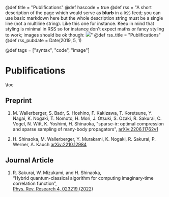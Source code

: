 @def title = "Publifications"
@def hascode = true
@def rss = "A short description of the page which would serve as **blurb** in a `RSS` feed; you can use basic markdown here but the whole description string must be a single line (not a multiline string). Like this one for instance. Keep in mind that styling is minimal in RSS so for instance don't expect maths or fancy styling to work; images should be ok though: ![](https://upload.wikimedia.org/wikipedia/en/b/b0/Rick_and_Morty_characters.jpg)"
@def rss_title = "Publifications"
@def rss_pubdate = Date(2019, 5, 1)

@def tags = ["syntax", "code", "image"]

# Publifications

\toc

## Preprint
1. M. Wallerberger, S. Badr, S. Hoshino, F. Kakizawa, T. Koretsune, Y. Nagai, K. Nogaki, T. Nomoto, H. Mori, J. Otsuki, S. Ozaki, R. Sakurai, C. Vogel, N. Witt, K. Yoshimi, H. Shinaoka, 
"sparse-ir: optimal compression and sparse sampling of many-body propagators",
[arXiv:2206.11762v1](https://arxiv.org/pdf/2206.11762.pdf)

2. H. Shinaoka, M. Wallerberger, Y. Murakami, K. Nogaki, R. Sakurai, P. Werner, A. Kauch
[arXiv:2210.12984](https://arxiv.org/abs/2210.12984)


## Journal Article
1. R. Sakurai, W. Mizukami, and H. Shinaoka,  
“Hybrid quantum-classical algorithm for computing imaginary-time correlation function”,  
[Phys. Rev. Research 4, 023219 (2022)](https://doi.org/10.1103/PhysRevResearch.4.023219)


